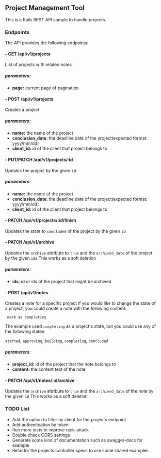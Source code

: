 ## Project Management Tool

This is a Rails REST API sample to handle projects.

### Endpoints

The API provides the following endpoints:

#### - GET /api/v1/projects

List of projects with related notes

##### parameters:

* **page:** current page of pagination

#### - POST /api/v1/projects

Creates a project

##### parameters:

* **name:** the name of the project
* **conclusion_date:** the deadline date of the project(expected format: yyyy/mm/dd)
* **client_id:** id of the client that project belongs to

#### - PUT/PATCH /api/v1/projects/:id

Updates the project by the given `id`

##### parameters:

* **name:** the name of the project
* **conclusion_date:** the deadline date of the project(expected format: yyyy/mm/dd)
* **client_id:** id of the client that project belongs to

#### - PATCH /api/v1/projects/:id/finish

Updates the state to `concluded` of the project by the given `id`

#### - PATCH /api/v1/archive

Updates the `archive` attribute to `true` and the `archived_date` of the project by the given `ids`
This works as a soft deletion

##### parameters:

* **ids:** id or ids of the project that might be archived

#### - POST  /api/v1/notes

Creates a note for a specific project
If you would like to change the state of a project, you could create a note with the following content:

``` mark as completing```

The example used `completing` as a project's state, but you could use any of the following states:

`started`, `approving`, `building`, `completing`, `concluded`

##### parameters:

* **project_id:** id of the project that the note belongs to
* **content:** the content text of the note

#### - PATCH /api/v1/notes/:id/archive

Updates the `archive` attribute to `true` and the `archived_date` of the note by the given `id`
This works as a soft deletion


### TODO List

- Add the option to filter by client for the projects endpoint
- Add authentication by token
- Run more tests to improve rack-attack
- Double check CORS settings
- Generate some kind of documentation such as swagger-docs for example
- Refactor the projects controller specs to use some shared examples
